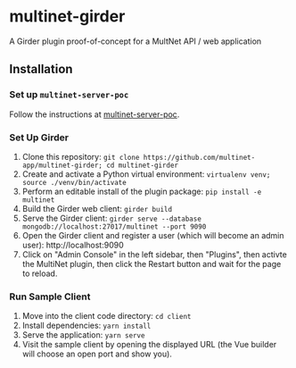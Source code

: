 # multinet-girder
A Girder plugin proof-of-concept for a MultNet API / web application

## Installation

### Set up `multinet-server-poc`
Follow the instructions at [multinet-server-poc](https://github.com/multinet-app/multinet-server-poc).

### Set Up Girder
1. Clone this repository: `git clone
https://github.com/multinet-app/multinet-girder; cd multinet-girder`
2. Create and activate a Python virtual environment: `virtualenv venv; source
./venv/bin/activate`
3. Perform an editable install of the plugin package: `pip install -e multinet`
4. Build the Girder web client: `girder build`
5. Serve the Girder client: `girder serve --database
   mongodb://localhost:27017/multinet --port 9090`
6. Open the Girder client and register a user (which will become an admin user):
http://localhost:9090
7. Click on "Admin Console" in the left sidebar, then "Plugins", then activte
   the MultiNet plugin, then click the Restart button and wait for the page to
   reload.

### Run Sample Client
1. Move into the client code directory: `cd client`
2. Install dependencies: `yarn install`
3. Serve the application: `yarn serve`
4. Visit the sample client by opening the displayed URL (the Vue builder will
   choose an open port and show you).
